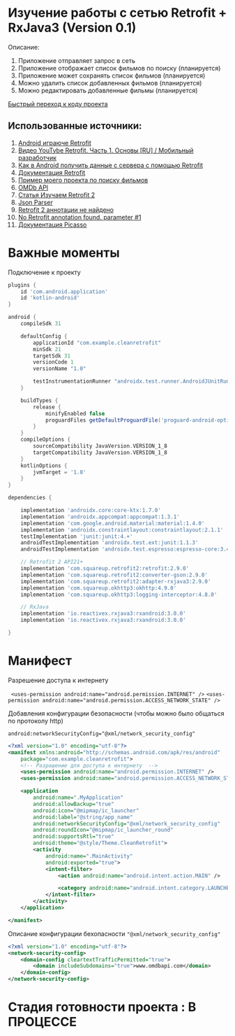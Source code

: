 # Изучение работы с сетью Retrofit + RxJava3 (Version 0.1)


Описание:
1. Приложение отправляет запрос в сеть 
2. Приложение отображает список фильмов по поиску (планируется)
3. Приложение может сохранять список фильмов (планируется)
4. Можно удалить список добавленных фильмов (планируется)
5. Можно редактировать добавленные фильмы (планируется)

[Быстрый переход к коду проекта](url)

## Использованные источники:
1. [Android играюче Retrofit](http://developer.alexanderklimov.ru/android/library/retrofit.php)
2. [Видео YouTybe Retrofit. Часть 1. Основы [RU] / Мобильный разработчик](https://youtu.be/mVx3_vSxbJU)
3. [Как в Android получить данные с сервера с помощью Retrofit](https://startandroid.ru/ru/blog/506-retrofit.html)
4. [Документация Retrofit](https://square.github.io/retrofit/)
5. [Пример моего проекта по поиску фильмов](https://github.com/Sguruu/Movie-Search/blob/master/app/src/main/java/com/example/moviesearch/network/Network.kt)
6. [OMDb API](http://www.omdbapi.com/)
7. [Статья Изучаем Retrofit 2](https://habr.com/ru/post/314028/)
8. [Json Parser](http://json.parser.online.fr/)
9. [Retrofit 2 аннотации не найдено](https://coderoad.ru/35345304/Retrofit-2-%D0%B0%D0%BD%D0%BD%D0%BE%D1%82%D0%B0%D1%86%D0%B8%D0%B8-%D0%BD%D0%B5-%D0%BD%D0%B0%D0%B9%D0%B4%D0%B5%D0%BD%D0%BE)
10. [No Retrofit annotation found. parameter #1](https://stackoverflow.com/questions/28371305/no-retrofit-annotation-found-parameter-1)
11. [Документация Picasso](https://square.github.io/picasso/)
##

# Важные моменты 
Подключение к проекту 
```.gradle
plugins {
    id 'com.android.application'
    id 'kotlin-android'
}

android {
    compileSdk 31

    defaultConfig {
        applicationId "com.example.cleanretrofit"
        minSdk 21
        targetSdk 31
        versionCode 1
        versionName "1.0"

        testInstrumentationRunner "androidx.test.runner.AndroidJUnitRunner"
    }

    buildTypes {
        release {
            minifyEnabled false
            proguardFiles getDefaultProguardFile('proguard-android-optimize.txt'), 'proguard-rules.pro'
        }
    }
    compileOptions {
        sourceCompatibility JavaVersion.VERSION_1_8
        targetCompatibility JavaVersion.VERSION_1_8
    }
    kotlinOptions {
        jvmTarget = '1.8'
    }
}

dependencies {

    implementation 'androidx.core:core-ktx:1.7.0'
    implementation 'androidx.appcompat:appcompat:1.3.1'
    implementation 'com.google.android.material:material:1.4.0'
    implementation 'androidx.constraintlayout:constraintlayout:2.1.1'
    testImplementation 'junit:junit:4.+'
    androidTestImplementation 'androidx.test.ext:junit:1.1.3'
    androidTestImplementation 'androidx.test.espresso:espresso-core:3.4.0'

    // Retrofit 2 API21+
    implementation 'com.squareup.retrofit2:retrofit:2.9.0'
    implementation 'com.squareup.retrofit2:converter-gson:2.9.0'
    implementation 'com.squareup.retrofit2:adapter-rxjava3:2.9.0'
    implementation 'com.squareup.okhttp3:okhttp:4.9.0'
    implementation 'com.squareup.okhttp3:logging-interceptor:4.8.0'

    // RxJava
    implementation 'io.reactivex.rxjava3:rxandroid:3.0.0'
    implementation 'io.reactivex.rxjava3:rxandroid:3.0.0'

}

```
# Манифест 

Разрешение доступа к интернету 

```  <uses-permission android:name="android.permission.INTERNET" /> ```
``` <uses-permission android:name="android.permission.ACCESS_NETWORK_STATE" /> ```

Добавления конфигурации безопасности (чтобы можно было общаться по протоколу http)

``` android:networkSecurityConfig="@xml/network_security_config" ```
```.xml
<?xml version="1.0" encoding="utf-8"?>
<manifest xmlns:android="http://schemas.android.com/apk/res/android"
    package="com.example.cleanretrofit">
    <!-- Разрашение для доступа к интернету  -->
    <uses-permission android:name="android.permission.INTERNET" />
    <uses-permission android:name="android.permission.ACCESS_NETWORK_STATE" />

    <application
        android:name=".MyApplication"
        android:allowBackup="true"
        android:icon="@mipmap/ic_launcher"
        android:label="@string/app_name"
        android:networkSecurityConfig="@xml/network_security_config"
        android:roundIcon="@mipmap/ic_launcher_round"
        android:supportsRtl="true"
        android:theme="@style/Theme.CleanRetrofit">
        <activity
            android:name=".MainActivity"
            android:exported="true">
            <intent-filter>
                <action android:name="android.intent.action.MAIN" />

                <category android:name="android.intent.category.LAUNCHER" />
            </intent-filter>
        </activity>
    </application>

</manifest>
```

Описание конфигурации бехопасности ```"@xml/network_security_config"```
```.xml
<?xml version="1.0" encoding="utf-8"?>
<network-security-config>
    <domain-config cleartextTrafficPermitted="true">
        <domain includeSubdomains="true">www.omdbapi.com</domain>
    </domain-config>
</network-security-config>
```

# Стадия готовности проекта : В ПРОЦЕССЕ 

